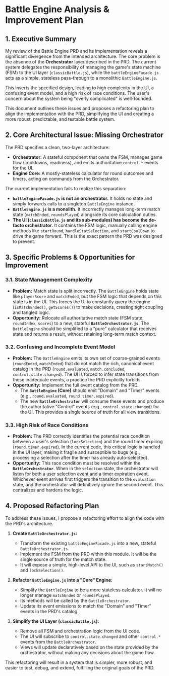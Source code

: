 # Battle Engine Analysis & Improvement Plan

## 1. Executive Summary

My review of the Battle Engine PRD and its implementation reveals a significant divergence from the intended architecture. The core problem is the absence of the **Orchestrator** layer described in the PRD. The current system delegates the responsibility of managing the game's state machine (FSM) to the UI layer (`classicBattle.js`), while the `battleEngineFacade.js` acts as a simple, stateless pass-through to a monolithic `BattleEngine.js`.

This inverts the specified design, leading to high complexity in the UI, a confusing event model, and a high risk of race conditions. The user's concern about the system being "overly complicated" is well-founded.

This document outlines these issues and proposes a refactoring plan to align the implementation with the PRD, simplifying the UI and creating a more robust, predictable, and testable battle system.

## 2. Core Architectural Issue: Missing Orchestrator

The PRD specifies a clean, two-layer architecture:
- **Orchestrator:** A stateful component that owns the FSM, manages game flow (cooldowns, readiness), and emits authoritative `control.*` events for the UI.
- **Engine Core:** A mostly-stateless calculator for round outcomes and timers, acting on commands from the Orchestrator.

The current implementation fails to realize this separation:
- **`battleEngineFacade.js` is not an orchestrator.** It holds no state and simply forwards calls to a singleton `BattleEngine` instance.
- **`BattleEngine.js` is a monolith.** It incorrectly manages long-term match state (`matchEnded`, `roundsPlayed`) alongside its core calculation duties.
- **The UI (`classicBattle.js` and its sub-modules) has become the de-facto orchestrator.** It contains the FSM logic, manually calling engine methods like `startRound`, `handleStatSelection`, and `startCoolDown` to drive the game forward. This is the exact pattern the PRD was designed to prevent.

## 3. Specific Problems & Opportunities for Improvement

### 3.1. State Management Complexity
- **Problem:** Match state is split incorrectly. The `BattleEngine` holds state like `playerScore` and `matchEnded`, but the FSM logic that depends on this state is in the UI. This forces the UI to constantly query the engine (`isMatchEnded()`, `getScores()`) to make decisions, creating tight coupling and tangled logic.
- **Opportunity:** Relocate all authoritative match state (FSM state, `roundIndex`, `scores`) to a new, stateful **`BattleOrchestrator.js`**. The `BattleEngine` should be simplified to a "pure" calculator that receives state and returns a result, without retaining long-term match context.

### 3.2. Confusing and Incomplete Event Model
- **Problem:** The `BattleEngine` emits its own set of coarse-grained events (`roundEnded`, `matchEnded`) that do not match the rich, canonical event catalog in the PRD (`round.evaluated`, `match.concluded`, `control.state.changed`). The UI is forced to infer state transitions from these inadequate events, a practice the PRD explicitly forbids.
- **Opportunity:** Implement the full event catalog from the PRD.
    - The **`BattleEngine` (Core)** should emit "Domain" and "Timer" events (e.g., `round.evaluated`, `round.timer.expired`).
    - The new **`BattleOrchestrator`** will consume these events and produce the authoritative "Control" events (e.g., `control.state.changed`) for the UI. This provides a single source of truth for all view transitions.

### 3.3. High Risk of Race Conditions
- **Problem:** The PRD correctly identifies the potential race condition between a user's selection (`lockSelection`) and the round timer expiring (`round.timer.expired`). In the current code, this critical logic is handled in the UI layer, making it fragile and susceptible to bugs (e.g., processing a selection after the timer has already auto-selected).
- **Opportunity:** This race condition must be resolved within the **`BattleOrchestrator`**. When in the `selection` state, the orchestrator will listen for both a user selection event and a timer expiration event. Whichever event arrives first triggers the transition to the `evaluation` state, and the orchestrator will definitively ignore the second event. This centralizes and hardens the logic.

## 4. Proposed Refactoring Plan

To address these issues, I propose a refactoring effort to align the code with the PRD's architecture.

1.  **Create `BattleOrchestrator.js`:**
    - Transform the existing `battleEngineFacade.js` into a new, stateful `BattleOrchestrator.js`.
    - Implement the FSM from the PRD within this module. It will be the single source of truth for the match state.
    - It will expose a simple, high-level API to the UI, such as `startMatch()` and `lockSelection()`.

2.  **Refactor `BattleEngine.js` into a "Core" Engine:**
    - Simplify the `BattleEngine` to be a more stateless calculator. It will no longer manage `matchEnded` or `roundsPlayed`.
    - Its methods will be called by the `BattleOrchestrator`.
    - Update its event emissions to match the "Domain" and "Timer" events in the PRD's catalog.

3.  **Simplify the UI Layer (`classicBattle.js`):**
    - Remove all FSM and orchestration logic from the UI code.
    - The UI will subscribe to `control.state.changed` and other `control.*` events from the `BattleOrchestrator`.
    - Views will update declaratively based on the state provided by the orchestrator, without making any decisions about the game flow.

This refactoring will result in a system that is simpler, more robust, and easier to test, debug, and extend, fulfilling the original goals of the PRD.
